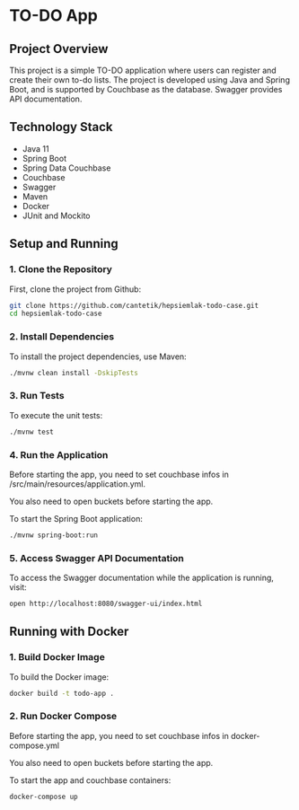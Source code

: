 # TO-DO App

## Project Overview

This project is a simple TO-DO application where users can register and create their own to-do lists. The project is developed using Java and Spring Boot, and is supported by Couchbase as the database. Swagger provides API documentation.

## Technology Stack

- Java 11
- Spring Boot
- Spring Data Couchbase
- Couchbase
- Swagger
- Maven
- Docker
- JUnit and Mockito

## Setup and Running

### 1. Clone the Repository

First, clone the project from Github:

```bash
git clone https://github.com/cantetik/hepsiemlak-todo-case.git
cd hepsiemlak-todo-case
```

### 2. Install Dependencies

To install the project dependencies, use Maven:

```bash
./mvnw clean install -DskipTests
```

### 3. Run Tests

To execute the unit tests:

```bash
./mvnw test
```

### 4. Run the Application

Before starting the app, you need to set couchbase infos in /src/main/resources/application.yml.

You also need to open buckets before starting the app.

To start the Spring Boot application:

```bash
./mvnw spring-boot:run
```

### 5. Access Swagger API Documentation

To access the Swagger documentation while the application is running, visit:

```bash
open http://localhost:8080/swagger-ui/index.html
```

## Running with Docker

### 1. Build Docker Image

To build the Docker image:

```bash
docker build -t todo-app .
```

### 2. Run Docker Compose
Before starting the app, you need to set couchbase infos in docker-compose.yml

You also need to open buckets before starting the app.

To start the app and couchbase containers:

```bash
docker-compose up 
```